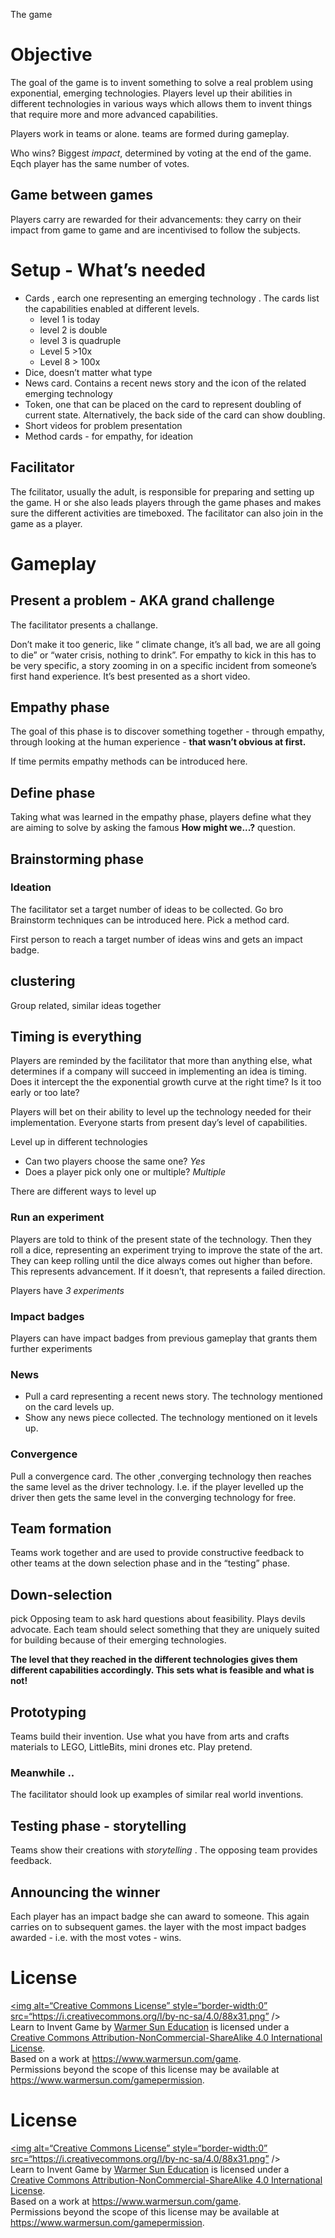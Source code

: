 The game 

# Objective

The goal of the game is to invent something to solve a real problem using exponential, emerging technologies.
Players level up their abilities in different technologies in various ways which allows them to invent things that require more and more advanced capabilities.

Players work in teams or alone. teams are formed during gameplay.

Who wins? Biggest *impact*, determined by voting at the end of the game. Eqch player has the same number of votes.

## Game between games

Players carry are rewarded for their advancements: they carry on their impact from game to game and are incentivised to follow the subjects.

# Setup - What’s needed

* Cards , earch one representing an emerging technology . The cards list the capabilities enabled at different levels.
    * level 1 is today
    * level 2 is double
    * level 3 is quadruple
    * Level 5 >10x
    * Level 8 > 100x
* Dice, doesn’t matter what type
* News card. Contains a recent news story and the icon of the related emerging technology
* Token, one that can be placed on the card to represent doubling of current state. Alternatively, the back side of the card can show doubling.
* Short videos for problem presentation
* Method cards - for empathy, for ideation

## Facilitator

The fcilitator, usually the adult, is responsible for preparing and setting up the game. H or she also leads players through the game phases and makes sure the different activities are timeboxed. The facilitator can also join in the game as a player.

# Gameplay

## Present a problem - AKA grand challenge

The facilitator presents a challange.

Don’t make it too generic, like “ climate change, it’s all bad, we are all going to die” or “water crisis, nothing to drink”. For empathy to kick in this has to be very specific, a story zooming in on a specific incident from someone’s first hand experience. It’s best presented as a short video.

## Empathy phase

The goal of this phase is to discover something together - through empathy, through looking at the human experience - **that wasn’t obvious at first.**

If time permits empathy methods can be introduced here.

## Define phase

Taking what was learned in the empathy phase, players define what they are aiming to solve by asking the famous **How might we...?** question.

## Brainstorming phase

### Ideation

The facilitator set a target number of ideas to be collected.
Go bro
Brainstorm techniques can be introduced here. Pick a method card.

First person to reach a target number of ideas wins and gets an impact badge.

## clustering

Group related, similar ideas together

## Timing is everything

Players are reminded by the facilitator that more than anything else, what determines if a company will succeed in implementing an idea is timing.
Does it intercept the the exponential growth curve at the right time?
Is it too early or too late?

Players will bet on their ability to level up the technology needed for their implementation.
Everyone starts from present day’s level of capabilities.

Level up in different technologies
* Can two players choose the same one? *Yes*
* Does a player pick only one or multiple? *Multiple*

There are different ways to level up

### Run an experiment
Players are told to think of the present state of the technology.
Then they roll a dice, representing an experiment trying to improve the state of the art.
They can keep rolling until the dice always comes out higher than before. This represents advancement. If it doesn’t, that represents a failed direction.

Players have *3 experiments*

### Impact badges
Players can have impact badges from previous gameplay that grants them further experiments

### News
* Pull a card representing a recent news story. The technology mentioned on the card levels up.
* Show any news piece collected. The technology mentioned on it levels up.

### Convergence
Pull a convergence card. The other ,converging technology then reaches the same level as the driver technology. I.e. if the player levelled up the driver then gets the same level in the converging technology for free.

## Team formation

Teams work together and are used to provide constructive feedback to other teams at the down selection phase and in the “testing” phase.

## Down-selection
pick
Opposing team to ask hard questions about feasibility. Plays devils advocate.
Each team should select something that they are uniquely suited for building because of their emerging technologies.

**The level that they reached in the different technologies gives them different capabilities accordingly. This sets what is feasible and what is not!**

## Prototyping
Teams build their invention. Use what you have from arts and crafts materials to LEGO, LittleBits, mini drones etc.
Play pretend.

### Meanwhile ..
The facilitator should look up examples of similar real world inventions.

## Testing phase - storytelling
Teams show their creations with *storytelling* . The opposing team provides feedback.

## Announcing the winner
Each player has an impact badge she can award to someone. This again carries on to subsequent games.
the layer with the most impact badges awarded - i.e. with the most votes - wins.

# License

<a rel=“license” href=“http://creativecommons.org/licenses/by-nc-sa/4.0/“><img alt=“Creative Commons License” style=“border-width:0” src=“https://i.creativecommons.org/l/by-nc-sa/4.0/88x31.png” /></a><br /><span xmlns:dct=“http://purl.org/dc/terms/“ href=“http://purl.org/dc/dcmitype/Text” property=“dct:title” rel=“dct:type”>Learn to Invent Game</span> by <a xmlns:cc=“http://creativecommons.org/ns#” href=“https://www.warmersun.com” property=“cc:attributionName” rel=“cc:attributionURL”>Warmer Sun Education</a> is licensed under a <a rel=“license” href=“http://creativecommons.org/licenses/by-nc-sa/4.0/“>Creative Commons Attribution-NonCommercial-ShareAlike 4.0 International License</a>.<br />Based on a work at <a xmlns:dct=“http://purl.org/dc/terms/“ href=“https://warmersun.com/game” rel=“dct:source”>https://www.warmersun.com/game</a>.<br />Permissions beyond the scope of this license may be available at <a xmlns:cc=“http://creativecommons.org/ns#” href=“https://warmersun.com/gamepermission” rel=“cc:morePermissions”>https://www.warmersun.com/gamepermission</a>.


# License

<a rel=“license” href=“http://creativecommons.org/licenses/by-nc-sa/4.0/“><img alt=“Creative Commons License” style=“border-width:0” src=“https://i.creativecommons.org/l/by-nc-sa/4.0/88x31.png” /></a><br /><span xmlns:dct=“http://purl.org/dc/terms/“ href=“http://purl.org/dc/dcmitype/Text” property=“dct:title” rel=“dct:type”>Learn to Invent Game</span> by <a xmlns:cc=“http://creativecommons.org/ns#” href=“https://www.warmersun.com” property=“cc:attributionName” rel=“cc:attributionURL”>Warmer Sun Education</a> is licensed under a <a rel=“license” href=“http://creativecommons.org/licenses/by-nc-sa/4.0/“>Creative Commons Attribution-NonCommercial-ShareAlike 4.0 International License</a>.<br />Based on a work at <a xmlns:dct=“http://purl.org/dc/terms/“ href=“https://warmersun.com/game” rel=“dct:source”>https://www.warmersun.com/game</a>.<br />Permissions beyond the scope of this license may be available at <a xmlns:cc=“http://creativecommons.org/ns#” href=“https://warmersun.com/gamepermission” rel=“cc:morePermissions”>https://www.warmersun.com/gamepermission</a>.
